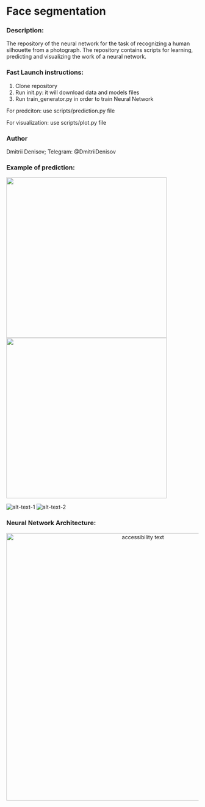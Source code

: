 # Face segmentation

### Description:
The repository of the neural network for the task of recognizing a human silhouette from a photograph. The repository contains scripts for learning, predicting and visualizing the work of a neural network.
### Fast Launch instructions:

1. Clone repository 
2. Run init.py: it will download data and models files
3. Run train_generator.py in order to train Neural Network

For predciton: use scripts/prediction.py file 

For visualization: use scripts/plot.py file

### Author
Dmitrii Denisov; 
Telegram: @DmitriiDenisov

### Example of prediction:

<img src="https://psv4.userapi.com/c848224/u6729856/docs/d17/094d8de70832/ex_3.png?extra=G8s1YldFzXJmlxZjwvULwzZU2YyZ2L9agMK0YX3nBgDYzM_jMnWCURGn1KimO9iFFdYVt6oaeBHSROyOOHGZdGz690MukKbGJvjwtaLxpcPO4kvxCOaE0329ayHVHrmM_d_Lam6QTEHy7Sx-" width="420"/> <img src="https://psv4.userapi.com/c848220/u6729856/docs/d17/e0803b243385/ex_4.png?extra=i2JU1MgexnlcGklIFHlq3fI9rdeVVwiF0xeaMnlR5V8FaHr5lkdKmbMH1H63zfRumvITLAbl0aTC_c4DhIppPzjR5GaFljXIyc79BgvIZDeT9T_gTa4X18KN4xA98akQTKemiU3ifOZ4xsvD" width="420"/> 


![alt-text-1](https://psv4.userapi.com/c848224/u6729856/docs/d17/094d8de70832/ex_3.png?extra=G8s1YldFzXJmlxZjwvULwzZU2YyZ2L9agMK0YX3nBgDYzM_jMnWCURGn1KimO9iFFdYVt6oaeBHSROyOOHGZdGz690MukKbGJvjwtaLxpcPO4kvxCOaE0329ayHVHrmM_d_Lam6QTEHy7Sx- "title-1") ![alt-text-2](https://psv4.userapi.com/c848220/u6729856/docs/d17/e0803b243385/ex_4.png?extra=i2JU1MgexnlcGklIFHlq3fI9rdeVVwiF0xeaMnlR5V8FaHr5lkdKmbMH1H63zfRumvITLAbl0aTC_c4DhIppPzjR5GaFljXIyc79BgvIZDeT9T_gTa4X18KN4xA98akQTKemiU3ifOZ4xsvD "title-2")


### Neural Network Architecture:
<p align="center">
  <img src="https://psv4.userapi.com/c848324/u6729856/docs/d13/400a84701552/my_final_model_2.png?extra=xLjBkp2fu0fMmTUEbgmCGU1bYB60alsjxhY3tJEzJrGXXOXVWtlLgH9dddTOcJ5ThH5s-NGS-I0vXOoFQfObbdd7B16gjsG0OWXT71R9qjfFRZo-JGr6Dm7puM2v8ZNTUbSo2XjOVWGh39gP" width="700" alt="accessibility text">
</p>
